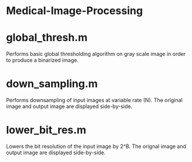 # Medical-Image-Processing
# global_thresh.m
Performs basic global thresholding algorithm on gray scale image in order to produce a binarized image.
# down_sampling.m
Performs downsampling of input images at variable rate (N). The original image and output image are displayed side-by-side.
# lower_bit_res.m
Lowers the bit resolution of the input image by 2^B. The orignal image and output image are displayed side-by-side.

